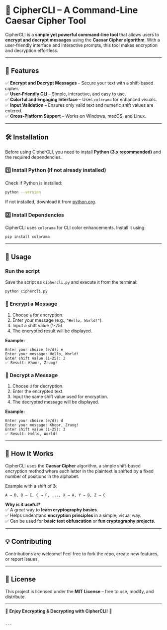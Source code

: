 # 🔐 CipherCLI – A Command-Line Caesar Cipher Tool  

CipherCLI is a **simple yet powerful command-line tool** that allows users to **encrypt and decrypt messages** using the **Caesar Cipher algorithm**. With a user-friendly interface and interactive prompts, this tool makes encryption and decryption effortless.  

---

## 📌 Features  
✅ **Encrypt and Decrypt Messages** – Secure your text with a shift-based cipher.  
✅ **User-Friendly CLI** – Simple, interactive, and easy to use.  
✅ **Colorful and Engaging Interface** – Uses `colorama` for enhanced visuals.  
✅ **Input Validation** – Ensures only valid text and numeric shift values are entered.  
✅ **Cross-Platform Support** – Works on Windows, macOS, and Linux.  

---

## 🛠️ Installation  
Before using CipherCLI, you need to install **Python (3.x recommended)** and the required dependencies.  

### **1️⃣ Install Python (if not already installed)**  
Check if Python is installed:  
```sh
python --version
```
If not installed, download it from [python.org](https://www.python.org/downloads/).  

### **2️⃣ Install Dependencies**  
CipherCLI uses `colorama` for CLI color enhancements. Install it using:  
```sh
pip install colorama
```

---

## 🚀 Usage  

### **Run the script**  
Save the script as `ciphercli.py` and execute it from the terminal:  
```sh
python ciphercli.py
```

### **🔹 Encrypt a Message**  
1. Choose `e` for encryption.  
2. Enter your message (e.g., `"Hello, World!"`).  
3. Input a shift value (1-25).  
4. The encrypted result will be displayed.  

**Example:**  
```
Enter your choice (e/d): e
Enter your message: Hello, World!
Enter shift value (1-25): 3
✅ Result: Khoor, Zruog!
```

### **🔹 Decrypt a Message**  
1. Choose `d` for decryption.  
2. Enter the encrypted text.  
3. Input the same shift value used for encryption.  
4. The decrypted message will be displayed.  

**Example:**  
```
Enter your choice (e/d): d
Enter your message: Khoor, Zruog!
Enter shift value (1-25): 3
✅ Result: Hello, World!
```

---

## 📌 How It Works  
CipherCLI uses the **Caesar Cipher** algorithm, a simple shift-based encryption method where each letter in the plaintext is shifted by a fixed number of positions in the alphabet.  

Example with a shift of **3**:  
```
A → D, B → E, C → F, ..., X → A, Y → B, Z → C
```

**Why is it useful?**  
✅ A great way to **learn cryptography basics**.  
✅ Helps understand **encryption principles** in a simple, visual way.  
✅ Can be used for **basic text obfuscation** or **fun cryptography projects**.  

---

## 💡 Contributing  
Contributions are welcome! Feel free to fork the repo, create new features, or report issues.  

---

## 📜 License  
This project is licensed under the **MIT License** – free to use, modify, and distribute.  

---

🎉 **Enjoy Encrypting & Decrypting with CipherCLI!** 🚀  
```

--- 

